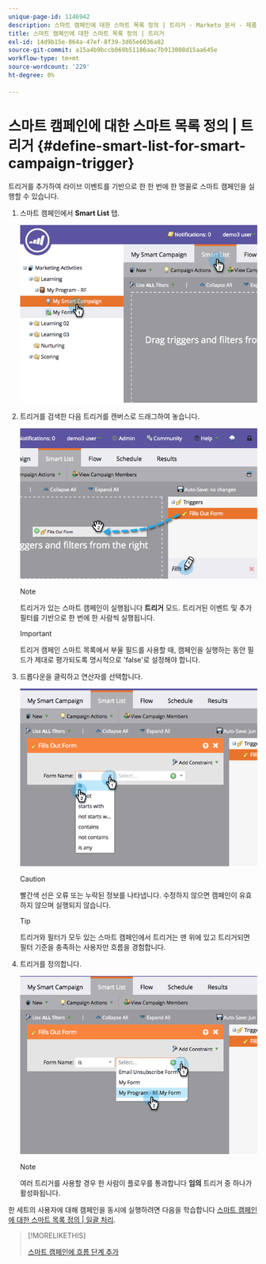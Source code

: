 ```yaml
---
unique-page-id: 1146942
description: 스마트 캠페인에 대한 스마트 목록 정의 | 트리거 - Marketo 문서 - 제품 설명서
title: 스마트 캠페인에 대한 스마트 목록 정의 | 트리거
exl-id: 14d9b15e-864a-47ef-8f39-3d65e6036a82
source-git-commit: a15a4b9bccb069b51186aac7b913008d15aa645e
workflow-type: tm+mt
source-wordcount: '229'
ht-degree: 0%

---
```


# 스마트 캠페인에 대한 스마트 목록 정의 | 트리거 {#define-smart-list-for-smart-campaign-trigger}

트리거를 추가하여 라이브 이벤트를 기반으로 한 한 번에 한 명꼴로 스마트 캠페인을 실행할 수 있습니다.

1. 스마트 캠페인에서 **Smart List** 탭.

   ![](assets/image2014-9-19-16-3a22-3a55.png)

1. 트리거를 검색한 다음 트리거를 캔버스로 드래그하여 놓습니다.

   ![](assets/image2014-9-19-16-3a23-3a24.png)

   >[!NOTE]
   >
   >트리거가 있는 스마트 캠페인이 실행됩니다 **트리거** 모드. 트리거된 이벤트 및 추가 필터를 기반으로 한 번에 한 사람씩 실행됩니다.

   >[!IMPORTANT]
   >
   >트리거 캠페인 스마트 목록에서 부울 필드를 사용할 때, 캠페인을 실행하는 동안 필드가 제대로 평가되도록 명시적으로 &#39;false&#39;로 설정해야 합니다.

1. 드롭다운을 클릭하고 연산자를 선택합니다.

   ![](assets/image2014-9-19-16-3a23-3a29.png)

   >[!CAUTION]
   >
   >빨간색 선은 오류 또는 누락된 정보를 나타냅니다. 수정하지 않으면 캠페인이 유효하지 않으며 실행되지 않습니다.

   >[!TIP]
   >
   >트리거와 필터가 모두 있는 스마트 캠페인에서 트리거는 맨 위에 있고 트리거되면 필터 기준을 충족하는 사용자만 흐름을 경험합니다.

1. 트리거를 정의합니다.

   ![](assets/image2014-9-19-16-3a24-3a36.png)

   >[!NOTE]
   >
   >여러 트리거를 사용할 경우 한 사람이 플로우를 통과합니다 **임의** 트리거 중 하나가 활성화됩니다.

한 세트의 사용자에 대해 캠페인을 동시에 실행하려면 다음을 학습합니다 [스마트 캠페인에 대한 스마트 목록 정의 | 일괄 처리](/help/marketo/product-docs/core-marketo-concepts/smart-campaigns/creating-a-smart-campaign/define-smart-list-for-smart-campaign-batch.md).

>[!MORELIKETHIS]
>
>[스마트 캠페인에 흐름 단계 추가](/help/marketo/product-docs/core-marketo-concepts/smart-campaigns/flow-actions/add-a-flow-step-to-a-smart-campaign.md)
